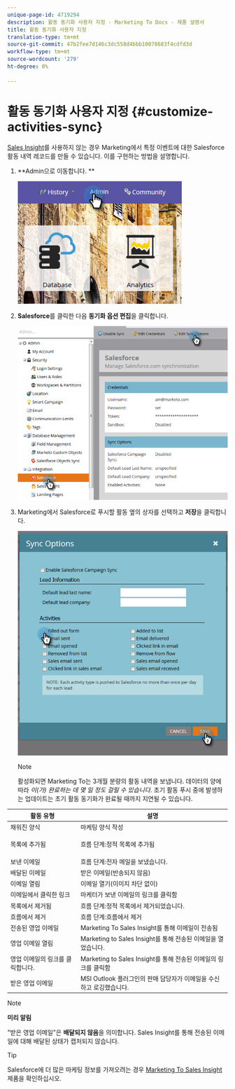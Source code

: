 ```yaml
---
unique-page-id: 4719294
description: 활동 동기화 사용자 지정 - Marketing To Docs - 제품 설명서
title: 활동 동기화 사용자 지정
translation-type: tm+mt
source-git-commit: 47b2fee7d146c3dc558d4bbb10070683f4cdfd3d
workflow-type: tm+mt
source-wordcount: '279'
ht-degree: 0%

---
```



# 활동 동기화 사용자 지정 {#customize-activities-sync}

[Sales Insight](http://docs.marketo.com/display/DOCS/Marketo+Sales+Insight)를 사용하지 않는 경우 Marketing에서 특정 이벤트에 대한 Salesforce 활동 내역 레코드를 만들 수 있습니다. 이를 구현하는 방법을 설명합니다.

1. **Admin으로 이동합니다. **

   ![](assets/admin.png)

1. **Salesforce**&#x200B;를 클릭한 다음 **동기화 옵션 편집**&#x200B;을 클릭합니다.

   ![](assets/two-1.png)

1. Marketing에서 Salesforce로 푸시할 활동 옆의 상자를 선택하고 **저장**&#x200B;을 클릭합니다.

   ![](assets/three-1.png)

   >[!NOTE]
   >
   >활성화되면 Marketing To는 3개월 분량의 활동 내역을 보냅니다. 데이터의 양에 따라 *이(가) 완료하는 데 몇 일 정도 걸릴 수 있습니다*. 초기 활동 푸시 중에 발생하는 업데이트는 초기 활동 동기화가 완료될 때까지 지연될 수 있습니다.

<table> 
 <colgroup> 
  <col> 
  <col> 
 </colgroup> 
 <thead> 
  <tr> 
   <th>활동 유형</th> 
   <th>설명</th> 
  </tr> 
 </thead> 
 <tbody> 
  <tr> 
   <td>채워진 양식</td> 
   <td>마케팅 양식 작성</td> 
  </tr> 
  <tr> 
   <td>목록에 추가됨</td> 
   <td><p>흐름 단계:정적 목록에 추가됨</p></td> 
  </tr> 
  <tr> 
   <td>보낸 이메일</td> 
   <td>흐름 단계:전자 메일을 보냈습니다.</td> 
  </tr> 
  <tr> 
   <td>배달된 이메일</td> 
   <td>받은 이메일(반송되지 않음)</td> 
  </tr> 
  <tr> 
   <td>이메일 열림</td> 
   <td>이메일 열기(이미지 차단 없이)</td> 
  </tr> 
  <tr> 
   <td>이메일에서 클릭한 링크</td> 
   <td>마케터가 보낸 이메일의 링크를 클릭함</td> 
  </tr> 
  <tr> 
   <td>목록에서 제거됨</td> 
   <td>흐름 단계:정적 목록에서 제거되었습니다.</td> 
  </tr> 
  <tr> 
   <td>흐름에서 제거</td> 
   <td>흐름 단계:흐름에서 제거</td> 
  </tr> 
  <tr> 
   <td>전송된 영업 이메일</td> 
   <td>Marketing To Sales Insight를 통해 이메일이 전송됨</td> 
  </tr> 
  <tr> 
   <td>영업 이메일 열림</td> 
   <td>Marketing to Sales Insight를 통해 전송된 이메일을 열었습니다.</td> 
  </tr> 
  <tr> 
   <td>영업 이메일의 링크를 클릭합니다.</td> 
   <td>Marketing to Sales Insight를 통해 전송된 이메일의 링크를 클릭함</td> 
  </tr> 
  <tr> 
   <td>받은 영업 이메일</td> 
   <td>MSI Outlook 플러그인의 판매 담당자가 이메일을 수신하고 로깅했습니다.</td> 
  </tr> 
 </tbody> 
</table>

>[!NOTE]
>
>**미리 알림**
>
>
>&quot;받은 영업 이메일&quot;은 **배달되지 않음**&#x200B;을 의미합니다. Sales Insight를 통해 전송된 이메일에 대해 배달된 상태가 캡처되지 않습니다.

>[!TIP]
>
>Salesforce에 더 많은 마케팅 정보를 가져오려는 경우 [Marketing To Sales Insight](../../../../../product-docs/marketo-sales-insight/msi-for-salesforce/installation/install-marketo-sales-insight-package-in-salesforce-appexchange.md) 제품을 확인하십시오.


